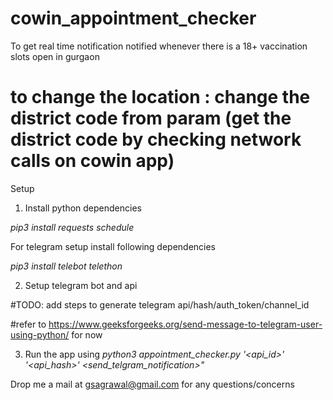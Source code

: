 # cowin_appointment_checker
To get real time notification notified whenever there is a 18+ vaccination slots open in gurgaon 

# to change the location : change the district code from param (get the district code by checking network calls on cowin app) 



Setup 

1. Install python dependencies
 
 _pip3 install requests schedule_
 
 For telegram setup install following dependencies 
 
_pip3 install telebot telethon_
 
2. Setup telegram bot and api 

#TODO: add steps to generate telegram api/hash/auth_token/channel_id

#refer to https://www.geeksforgeeks.org/send-message-to-telegram-user-using-python/ for now 

3. Run the app using  _python3 appointment_checker.py '<api_id>' '<api_hash>' <send_telgram_notification>"_



Drop me a mail at gsagrawal@gmail.com for any questions/concerns 

